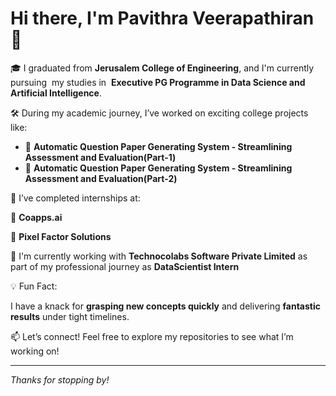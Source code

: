 # Hi there, I'm Pavithra Veerapathiran 👋

🎓 I graduated from **Jerusalem College of Engineering**, and I'm currently pursuing  my studies in  **Executive PG Programme in Data Science and Artificial Intelligence**.

🛠️ During my academic journey, I’ve worked on exciting college projects like:

* 📄 **Automatic Question Paper Generating System - Streamlining Assessment and Evaluation(Part-1)**
* 📄 **Automatic Question Paper Generating System - Streamlining Assessment and Evaluation(Part-2)**
  
💼 I’ve completed internships at:

🔹 **Coapps.ai**

🔹 **Pixel Factor Solutions**

🚀 I'm currently working with **Technocolabs Software Private Limited** as part of my professional journey as **DataScientist Intern**

💡 Fun Fact:&#x20;

I have a knack for **grasping new concepts quickly** and delivering **fantastic results** under tight timelines.

📫 Let’s connect!
Feel free to explore my repositories to see what I’m working on!

---

*Thanks for stopping by!*
